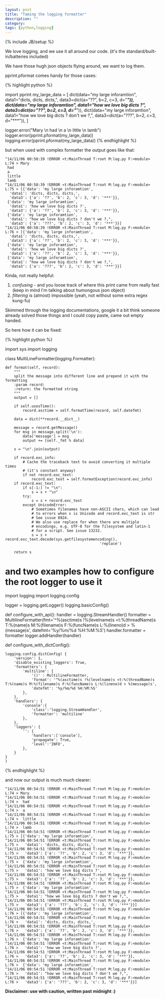 ```yaml
---
layout: post
title: "Taming the logging formatter"
description: ""
category: 
tags: [python,logging]
---
```

{% include JB/setup %}

We love logging, and we use it all around our code. (it's the standard/built-in/batteries included)

We have those hugh json objects flying around, we want to log them.

pprint.pformat comes handy for those cases:

{% highlight python %}

import pprint
my_large_data = [ dict(data="my large inforamtion", data1="dicts, dicts, dicts,", data3=dict(a="??", b=2, c=3, d="***")),
                  dict(data="my large inforamtion", data1="how we love big dicts ?", data3=dict(a="??", b=2, c=3, d="***")),
                  dict(data="my large inforamtion", data1="how we love big dicts ? don't we ?,", data3=dict(a="???", b=2, c=3, d="***")),
                ]

logger.error("Mary \n had \n a \n little \n lamb")
logger.error(pprint.pformat(my_large_data))
logging.error(pprint.pformat(my_large_data))
{% endhighlight %}

but when used with complex formatter the output goes like that:

    ^14/11/06 00:58:39 !ERROR <t:MainThread T:root M:log.py F:<module> L:74 > Mary
     had
     a
     little
     lamb
    ^14/11/06 00:58:39 !ERROR <t:MainThread T:root M:log.py F:<module> L:75 > [{'data': 'my large inforamtion',
      'data1': 'dicts, dicts, dicts,',
      'data3': {'a': '??', 'b': 2, 'c': 3, 'd': '***'}},
     {'data': 'my large inforamtion',
      'data1': 'how we love big dicts ?',
      'data3': {'a': '??', 'b': 2, 'c': 3, 'd': '***'}},
     {'data': 'my large inforamtion',
      'data1': "how we love big dicts ? don't we ?,",
      'data3': {'a': '???', 'b': 2, 'c': 3, 'd': '***'}}]
    ^14/11/06 00:58:39 !ERROR <t:MainThread T:root M:log.py F:<module> L:76 > [{'data': 'my large inforamtion',
      'data1': 'dicts, dicts, dicts,',
      'data3': {'a': '??', 'b': 2, 'c': 3, 'd': '***'}},
     {'data': 'my large inforamtion',
      'data1': 'how we love big dicts ?',
      'data3': {'a': '??', 'b': 2, 'c': 3, 'd': '***'}},
     {'data': 'my large inforamtion',
      'data1': "how we love big dicts ? don't we ?,",
      'data3': {'a': '???', 'b': 2, 'c': 3, 'd': '***'}}]

Kinda, not really helpful:

1. *confusing* - and you loose track of where this print came from really fast (keep in mind I'm talking about humongous json object)
1. *filtering* is (almost) impossible (yeah, not without some extra regex kung-fu)

Skimmed through the logging documentations, google it a bit think someone already solved those things
and I could copy paste, came out empty handed.

So here how it can be fixed:

{% highlight python %}

import sys
import logging


class MultiLineFormatter(logging.Formatter):

    def format(self, record):
        """
        split the message into different line and prepend it with the formatting
        :param record:
        :return: the formatted string
        """
        output = []

        if self.usesTime():
            record.asctime = self.formatTime(record, self.datefmt)

        data = dict(**record.__dict__)

        message = record.getMessage()
        for msg in message.split('\n'):
            data['message'] = msg
            output += [self._fmt % data]

        s = "\n".join(output)

        if record.exc_info:
            # Cache the traceback text to avoid converting it multiple times
            # (it's constant anyway)
            if not record.exc_text:
                record.exc_text = self.formatException(record.exc_info)
        if record.exc_text:
            if s[-1:] != "\n":
                s = s + "\n"
            try:
                s = s + record.exc_text
            except UnicodeError:
                # Sometimes filenames have non-ASCII chars, which can lead
                # to errors when s is Unicode and record.exc_text is str
                # See issue 8924.
                # We also use replace for when there are multiple
                # encodings, e.g. UTF-8 for the filesystem and latin-1
                # for a script. See issue 13232.
                s = s + record.exc_text.decode(sys.getfilesystemencoding(),
                                               'replace')

        return s

# and two examples how to configure the root logger to use it

import logging
import logging.config

logger = logging.getLogger()
logging.basicConfig()

def configure_with_api():
    handler = logging.StreamHandler()
    formatter = MultilineFormatter(fmt='^%(asctime)s !%(levelname)s <t:%(threadName)s T:%(name)s M:%(filename)s F:%(funcName)s L:%(lineno)d > %(message)s',
                                  datefmt='%y/%m/%d %H:%M:%S')
    handler.formatter = formatter
    logger.addHandler(handler)

def configure_with_dictConfig():

    logging.config.dictConfig( {
        'version': 1,
        'disable_existing_loggers': True,
        'formatters': {
            'multiline': {
                '()' : MultilineFormatter,
                'format': '^%(asctime)s !%(levelname)s <t:%(threadName)s T:%(name)s M:%(filename)s F:%(funcName)s L:%(lineno)d > %(message)s',
                'datefmt': '%y/%m/%d %H:%M:%S'
            },
        },
        'handlers': {
            'console':{
                'class':'logging.StreamHandler',
                'formatter': 'multiline'
            },
        },
        'loggers': {
            '': {
                'handlers':['console'],
                'propagate': True,
                'level':'INFO',
            },
        }
    }
    )
{% endhighlight %}

and now our output is much much clearer:

    ^14/11/06 00:54:51 !ERROR <t:MainThread T:root M:log.py F:<module> L:74 > Mary
    ^14/11/06 00:54:51 !ERROR <t:MainThread T:root M:log.py F:<module> L:74 >  had
    ^14/11/06 00:54:51 !ERROR <t:MainThread T:root M:log.py F:<module> L:74 >  a
    ^14/11/06 00:54:51 !ERROR <t:MainThread T:root M:log.py F:<module> L:74 >  little
    ^14/11/06 00:54:51 !ERROR <t:MainThread T:root M:log.py F:<module> L:74 >  lamb
    ^14/11/06 00:54:51 !ERROR <t:MainThread T:root M:log.py F:<module> L:75 > [{'data': 'my large inforamtion',
    ^14/11/06 00:54:51 !ERROR <t:MainThread T:root M:log.py F:<module> L:75 >   'data1': 'dicts, dicts, dicts,',
    ^14/11/06 00:54:51 !ERROR <t:MainThread T:root M:log.py F:<module> L:75 >   'data3': {'a': '??', 'b': 2, 'c': 3, 'd': '***'}},
    ^14/11/06 00:54:51 !ERROR <t:MainThread T:root M:log.py F:<module> L:75 >  {'data': 'my large inforamtion',
    ^14/11/06 00:54:51 !ERROR <t:MainThread T:root M:log.py F:<module> L:75 >   'data1': 'how we love big dicts ?',
    ^14/11/06 00:54:51 !ERROR <t:MainThread T:root M:log.py F:<module> L:75 >   'data3': {'a': '??', 'b': 2, 'c': 3, 'd': '***'}},
    ^14/11/06 00:54:51 !ERROR <t:MainThread T:root M:log.py F:<module> L:75 >  {'data': 'my large inforamtion',
    ^14/11/06 00:54:51 !ERROR <t:MainThread T:root M:log.py F:<module> L:75 >   'data1': "how we love big dicts ? don't we ?,",
    ^14/11/06 00:54:51 !ERROR <t:MainThread T:root M:log.py F:<module> L:75 >   'data3': {'a': '???', 'b': 2, 'c': 3, 'd': '***'}}]
    ^14/11/06 00:54:51 !ERROR <t:MainThread T:root M:log.py F:<module> L:76 > [{'data': 'my large inforamtion',
    ^14/11/06 00:54:51 !ERROR <t:MainThread T:root M:log.py F:<module> L:76 >   'data1': 'dicts, dicts, dicts,',
    ^14/11/06 00:54:51 !ERROR <t:MainThread T:root M:log.py F:<module> L:76 >   'data3': {'a': '??', 'b': 2, 'c': 3, 'd': '***'}},
    ^14/11/06 00:54:51 !ERROR <t:MainThread T:root M:log.py F:<module> L:76 >  {'data': 'my large inforamtion',
    ^14/11/06 00:54:51 !ERROR <t:MainThread T:root M:log.py F:<module> L:76 >   'data1': 'how we love big dicts ?',
    ^14/11/06 00:54:51 !ERROR <t:MainThread T:root M:log.py F:<module> L:76 >   'data3': {'a': '??', 'b': 2, 'c': 3, 'd': '***'}},
    ^14/11/06 00:54:51 !ERROR <t:MainThread T:root M:log.py F:<module> L:76 >  {'data': 'my large inforamtion',
    ^14/11/06 00:54:51 !ERROR <t:MainThread T:root M:log.py F:<module> L:76 >   'data1': "how we love big dicts ? don't we ?,",
    ^14/11/06 00:54:51 !ERROR <t:MainThread T:root M:log.py F:<module> L:76 >   'data3': {'a': '???', 'b': 2, 'c': 3, 'd': '***'}}]

**Disclaimer: use with caution, written past midnight :)**